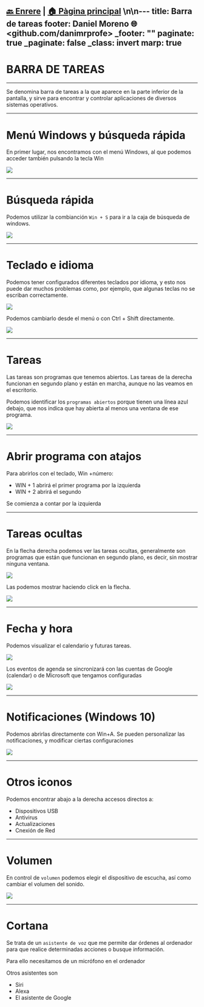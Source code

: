 [🔙 Enrere](../) | [🏠 Pàgina principal](http://danimrprofe.github.io/apuntes/) \n\n---
title: Barra de tareas
footer: Daniel Moreno 🌐 <github.com/danimrprofe>
_footer: ""
paginate: true
_paginate: false
_class: invert
marp: true
---

#  BARRA DE TAREAS
---

Se denomina barra de tareas a la que aparece en la parte inferior de la pantalla, y sirve para encontrar y controlar aplicaciones de diversos sistemas operativos.

---

#  Menú Windows y búsqueda rápida

En primer lugar, nos encontramos con el menú Windows, al que podemos acceder también pulsando la tecla Win

![](img/2023-03-02-13-48-36.png)

---

#  Búsqueda rápida

Podemos utilizar la combianción ``Win + S`` para ir a la caja de búsqueda de windows.

![](img/2023-03-02-13-40-46.png)

---

#  Teclado e idioma

Podemos tener configurados diferentes teclados por idioma, y esto nos puede dar muchos problemas como, por ejemplo, que algunas teclas no se escriban correctamente.

![](img/2023-03-02-13-41-37.png)

Podemos cambiarlo desde el menú o con Ctrl + Shift directamente.

![](img/2023-03-02-13-42-17.png)

---

#  Tareas

Las tareas son programas que tenemos abiertos. Las tareas de la derecha funcionan en segundo plano y están en marcha, aunque no las veamos en el escritorio.

Podemos identificar los ``programas abiertos`` porque tienen una línea azul debajo, que nos indica que hay abierta al menos una ventana de ese programa.

![](img/2023-03-02-13-43-23.png)

---

#  Abrir programa con atajos

Para abrirlos con el teclado, Win +número:

- WIN + 1 abrirá el primer programa por la izquierda
- WIN + 2 abrirá el segundo

Se comienza a contar por la izquierda

---

#  Tareas ocultas

En la flecha derecha podemos ver las tareas ocultas, generalmente son programas que están que funcionan en segundo plano, es decir, sin mostrar ninguna ventana.

![](img/2023-03-02-13-44-57.png)

Las podemos mostrar haciendo click en la flecha.

![](img/2023-03-02-13-45-43.png)

---

#  Fecha y hora

Podemos visualizar el calendario y futuras tareas.

![](img/2023-03-02-13-46-17.png)

Los eventos de agenda se sincronizará con las cuentas de Google (calendar) o de Microsoft que tengamos configuradas

![](img/2023-03-02-13-46-37.png)

---

#  Notificaciones (Windows 10)

Podemos abrirlas directamente con Win+A. Se pueden personalizar las notificaciones, y modificar ciertas configuraciones

<img src="media/image6.png" id="image7">

---

#  Otros iconos

Podemos encontrar abajo a la derecha accesos directos a:

- Dispositivos USB
- Antivirus
- Actualizaciones
- Cnexión de Red

---

#  Volumen

En control de ``volumen`` podemos elegir el dispositivo de escucha, así como cambiar el volumen del sonido.

![](img/2023-03-02-13-46-59.png)

---

#  Cortana

Se trata de un ``asistente de voz`` que me permite dar órdenes al ordenador para que realice determinadas acciones o busque información.

Para ello necesitamos de un micrófono en el ordenador

Otros asistentes son

- Siri
- Alexa
- El asistente de Google
